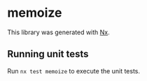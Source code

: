 # memoize

This library was generated with [Nx](https://nx.dev).

## Running unit tests

Run `nx test memoize` to execute the unit tests.
